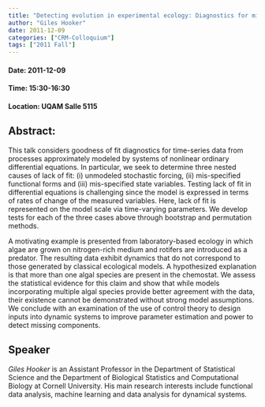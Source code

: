 ```yaml
---
title: "Detecting evolution in experimental ecology: Diagnostics for missing state variables"
author: "Giles Hooker"
date: 2011-12-09
categories: ["CRM-Colloquium"]
tags: ["2011 Fall"]
---
```


#### Date: 2011-12-09
#### Time: 15:30-16:30
#### Location: UQAM Salle 5115

## Abstract:

	
This talk considers goodness of fit diagnostics for time-series data from processes approximately modeled by systems of nonlinear ordinary differential equations. In particular, we seek to determine three nested causes of lack of fit: (i) unmodeled stochastic forcing, (ii) mis-specified functional forms and (iii) mis-specified state variables. Testing lack of fit in differential equations is challenging since the model is expressed in terms of rates of change of the measured variables. Here, lack of fit is represented on the model scale via time-varying parameters. We develop tests for each of the three cases above through bootstrap and permutation methods.

A motivating example is presented from laboratory-based ecology in which algae are grown on nitrogen-rich medium and rotifers are introduced as a predator. The resulting data exhibit dynamics that do not correspond to those generated by classical ecological models. A hypothesized explanation is that more than one algal species are present in the chemostat. We assess the statistical evidence for this claim and show that while models incorporating multiple algal species provide better agreement with the data, their existence cannot be demonstrated without strong model assumptions. We conclude with an examination of the use of control theory to design inputs into dynamic systems to improve parameter estimation and power to detect missing components.

## Speaker

*Giles Hooker* is an Assistant Professor in the Department of Statistical Science and the Department of Biological Statistics and Computational Biology at Cornell University. His main research interests include functional data analysis, machine learning and data analysis for dynamical systems.